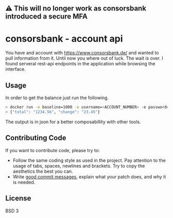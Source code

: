 ## ⚠️ This will no longer work as consorsbank introduced a secure MFA 
# consorsbank - account api
You have and account with https://www.consorsbank.de/ and wanted to pull information from it.
Until now you where out of luck. The wait is over.
I found serveral rest-api endpoints in the application while browsing the interface.

## Usage
In order to get the balance just run the following.

```bash
> docker run -e baseline=1000 -e username=<ACCOUNT_NUMBER> -e password=<ACCOUNT_PW> kairichard/consorsbank
> {"total": "1234.56", "change": "23.45"}
```
The output is in json for a better composabillity with other tools.

## Contributing Code

If you want to contribute code, please try to:

* Follow the same coding style as used in the project. Pay attention to the
  usage of tabs, spaces, newlines and brackets. Try to copy the aesthetics the
  best you can.
* Write [good commit messages](http://tbaggery.com/2008/04/19/a-note-about-git-commit-messages.html),
  explain what your patch does, and why it is needed.

License
--------
BSD 3

